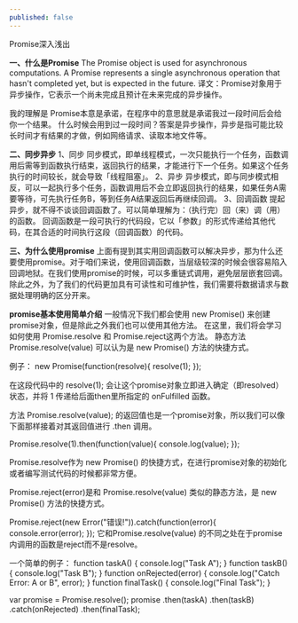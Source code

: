 ```yaml
---
published: false
---
```

 Promise深入浅出
 
**一、什么是Promise**
 The Promise object is used for asynchronous computations. A Promise represents a single asynchronous operation that hasn't completed yet, but is expected in the future.
译文：Promise对象用于异步操作，它表示一个尚未完成且预计在未来完成的异步操作。

我的理解是 Promise本意是承诺，在程序中的意思就是承诺我过一段时间后会给你一个结果。 什么时候会用到过一段时间？答案是异步操作，异步是指可能比较长时间才有结果的才做，例如网络请求、读取本地文件等。

**二、同步异步**
1、同步
同步模式，即单线程模式，一次只能执行一个任务，函数调用后需等到函数执行结束，返回执行的结果，才能进行下一个任务。如果这个任务执行的时间较长，就会导致「线程阻塞」。
2、异步
异步模式，即与同步模式相反，可以一起执行多个任务，函数调用后不会立即返回执行的结果，如果任务A需要等待，可先执行任务B，等到任务A结果返回后再继续回调。 
3、回调函数
提起异步，就不得不谈谈回调函数了。可以简单理解为：（执行完）回（来）调（用）的函数。
回调函数是一段可执行的代码段，它以「参数」的形式传递给其他代码，在其合适的时间执行这段（回调函数）的代码。

**三、为什么使用promise**
上面有提到其实用回调函数可以解决异步，那为什么还要使用promise。对于咱们来说，使用回调函数，当层级较深的时候会很容易陷入回调地狱。在我们使用promise的时候，可以多重链式调用，避免层层嵌套回调。除此之外，为了我们的代码更加具有可读性和可维护性，我们需要将数据请求与数据处理明确的区分开来。

**promise基本使用简单介绍**
一般情况下我们都会使用 new Promise() 来创建promise对象，但是除此之外我们也可以使用其他方法。
在这里，我们将会学习如何使用 Promise.resolve 和 Promise.reject这两个方法。
静态方法Promise.resolve(value) 可以认为是 new Promise() 方法的快捷方式。

例子：
new Promise(function(resolve){
    resolve(1);
});

在这段代码中的 resolve(1); 会让这个promise对象立即进入确定（即resolved）状态，并将 1 传递给后面then里所指定的 onFulfilled 函数。

方法 Promise.resolve(value); 的返回值也是一个promise对象，所以我们可以像下面那样接着对其返回值进行 .then 调用。

Promise.resolve(1).then(function(value){
    console.log(value);
});

Promise.resolve作为 new Promise() 的快捷方式，在进行promise对象的初始化或者编写测试代码的时候都非常方便。


Promise.reject(error)是和 Promise.resolve(value) 类似的静态方法，是 new Promise() 方法的快捷方式。

Promise.reject(new Error("错误!")).catch(function(error){
    console.error(error);
});
它和Promise.resolve(value) 的不同之处在于promise内调用的函数是reject而不是resolve。

一个简单的例子：
function taskA() {
    console.log("Task A");
}
function taskB() {
    console.log("Task B");
}
function onRejected(error) {
    console.log("Catch Error: A or B", error);
}
function finalTask() {
    console.log("Final Task");
}

var promise = Promise.resolve();
promise
    .then(taskA)
    .then(taskB)
    .catch(onRejected)
    .then(finalTask);

 